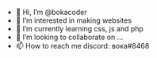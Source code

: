 - 👋 Hi, I’m @bokacoder
- 👀 I’m interested in making websites
- 🌱 I’m currently learning css, js and php
- 💞️ I’m looking to collaborate on ...
- 📫 How to reach me discord: вока#8468

<!---
bokacoder/bokacoder is a ✨ special ✨ repository because its `README.md` (this file) appears on your GitHub profile.
You can click the Preview link to take a look at your changes.
--->
